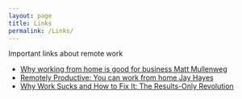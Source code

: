 ```yaml
---
layout: page
title: Links
permalink: /Links/
---
```


Important links about remote work

- [Why working from home is good for business Matt Mullenweg](https://www.youtube.com/watch?v=x6fIseKzzH0)
- [Remotely Productive: You can work from home Jay Hayes](https://www.youtube.com/watch?v=5gfGxuxXF0w)
- [Why Work Sucks and How to Fix It: The Results-Only Revolution](https://www.amazon.com/Why-Work-Sucks-How-Fix/dp/1591842921)
